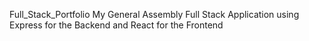 Full_Stack_Portfolio
My General Assembly Full Stack Application using Express for the Backend and React for the Frontend